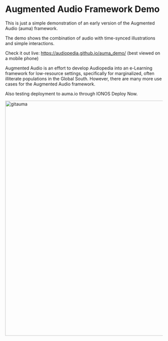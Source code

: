 # Augmented Audio Framework Demo

This is just a simple demonstration of an early version of the Augmented Audio (auma) framework.

The demo shows the combination of audio with time-synced illustrations and simple interactions.

Check it out live: https://audiopedia.github.io/auma_demo/ (best viewed on a mobile phone)

Augmented Audio is an effort to develop Audiopedia into an e-Learning framework for low-resource settings, specifically for marginalized, often illiterate populations in the Global South. However, there are many more use cases for the Augmented Audio framework.

Also testing deployment to auma.io through IONOS Deploy Now.


  <img width="752" alt="gitauma" src="https://user-images.githubusercontent.com/32398058/125087221-9dc7cf80-e0cc-11eb-82c2-84225e27f9db.png">



